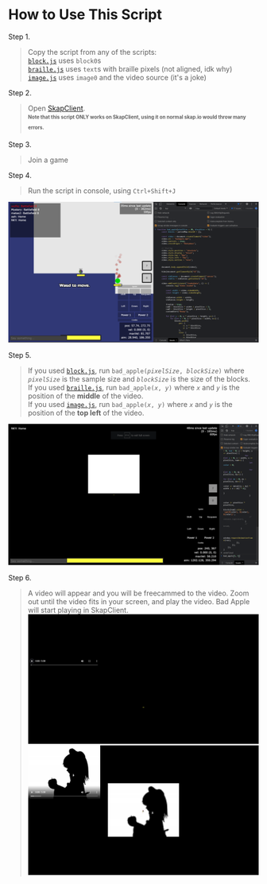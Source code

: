 # How to Use This Script

Step 1.  
> Copy the script from any of the scripts:  
[`block.js`](block.js) uses `block0`s  
[`braille.js`](braille.js) uses `text`s with braille pixels (not aligned, idk why)
[`image.js`](image.js) uses `image0` and the video source (it's a joke)

Step 2.
> Open [SkapClient](https://nky5223.github.io/SkapClient).  
<sub><sup>**Note that this script ONLY works on SkapClient, using it on normal skap.io would throw many errors.**</sup></sub>

Step 3.
> Join a game

Step 4.
> Run the script in console, using `Ctrl+Shift+J`  
<img src="Screenshots/console.png" width="750" title="Running the Script" />

Step 5.
> If you used [`block.js`](block.js), run `bad_apple(`*`pixelSize`*`, `*`blockSize`*`)` where *`pixelSize`* is the sample size and *`blockSize`* is the size of the blocks.  
If you used [`braille.js`](braille.js), run `bad_apple(`*`x`*`, `*`y`*`)` where *`x`* and *`y`* is the position of the __**middle**__ of the video.  
If you used [`image.js`](image.js), run `bad_apple(`*`x`*`, `*`y`*`)` where *`x`* and *`y`* is the position of the __**top left**__ of the video.  
<img src="Screenshots/run.png" width="750" title="Initalising" />

Step 6. 
> A video will appear and you will be freecammed to the video. Zoom out until the video fits in your screen, and play the video. Bad Apple will start playing in SkapClient.
<img src="Screenshots/play.png" width="500" title="Play" /> <img src="Screenshots/playing.png" width="500" title="In SkapClient" />